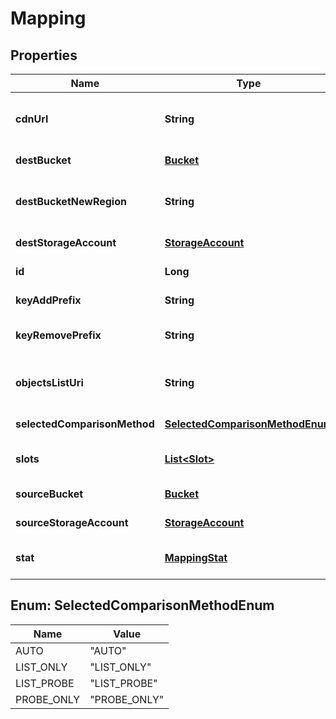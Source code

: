 
# Mapping

## Properties
Name | Type | Description | Notes
------------ | ------------- | ------------- | -------------
**cdnUrl** | **String** | CDN base URL for GET operations during migration |  [optional]
**destBucket** | [**Bucket**](Bucket.md) | Destination bucket/container | 
**destBucketNewRegion** | **String** | Region where bucket should be created if missing |  [optional]
**destStorageAccount** | [**StorageAccount**](StorageAccount.md) | Destination storage account | 
**id** | **Long** | ID of this mapping | 
**keyAddPrefix** | **String** | Prefix added to each object key |  [optional]
**keyRemovePrefix** | **String** | Prefix removed from each object key |  [optional]
**objectsListUri** | **String** | URI of a text file with a list of objects to migrate |  [optional]
**selectedComparisonMethod** | [**SelectedComparisonMethodEnum**](#SelectedComparisonMethodEnum) | Method selected for comparison |  [optional]
**slots** | [**List&lt;Slot&gt;**](Slot.md) | Slots that this mapping is split into | 
**sourceBucket** | [**Bucket**](Bucket.md) | Source bucket/container | 
**sourceStorageAccount** | [**StorageAccount**](StorageAccount.md) | Source storage account | 
**stat** | [**MappingStat**](MappingStat.md) | Cumulative statistics of this mapping | 


<a name="SelectedComparisonMethodEnum"></a>
## Enum: SelectedComparisonMethodEnum
Name | Value
---- | -----
AUTO | &quot;AUTO&quot;
LIST_ONLY | &quot;LIST_ONLY&quot;
LIST_PROBE | &quot;LIST_PROBE&quot;
PROBE_ONLY | &quot;PROBE_ONLY&quot;



